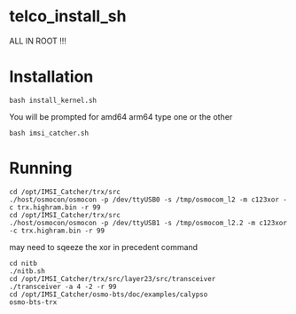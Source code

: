 # telco_install_sh

ALL IN ROOT !!!

Installation
============

```
bash install_kernel.sh
```
You will be prompted for amd64 arm64
type one or the other
```
bash imsi_catcher.sh
```


Running
=======
```
cd /opt/IMSI_Catcher/trx/src
./host/osmocon/osmocon -p /dev/ttyUSB0 -s /tmp/osmocom_l2 -m c123xor -c trx.highram.bin -r 99
cd /opt/IMSI_Catcher/trx/src
./host/osmocon/osmocon -p /dev/ttyUSB1 -s /tmp/osmocom_l2.2 -m c123xor -c trx.highram.bin -r 99
```
may need to sqeeze the xor in precedent command
```
cd nitb
./nitb.sh
cd /opt/IMSI_Catcher/trx/src/layer23/src/transceiver
./transceiver -a 4 -2 -r 99
cd /opt/IMSI_Catcher/osmo-bts/doc/examples/calypso
osmo-bts-trx
```
